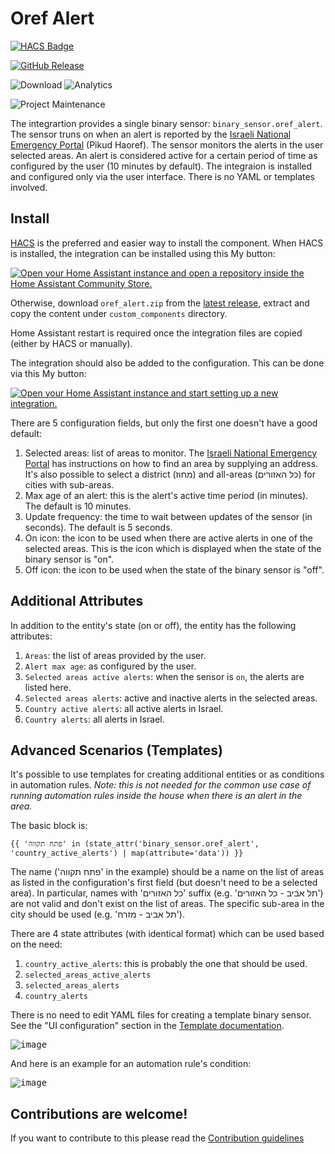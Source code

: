 # Oref Alert

[![HACS Badge](https://img.shields.io/badge/HACS-Default-31A9F4.svg?style=for-the-badge)](https://github.com/hacs/integration)

[![GitHub Release](https://img.shields.io/github/release/amitfin/oref_alert.svg?style=for-the-badge&color=blue)](https://github.com/amitfin/oref_alert/releases)

![Download](https://img.shields.io/github/downloads/amitfin/oref_alert/total.svg?style=for-the-badge&color=blue) ![Analytics](https://img.shields.io/badge/dynamic/json?style=for-the-badge&color=blue&label=Analytics&suffix=%20Installs&cacheSeconds=15600&url=https://analytics.home-assistant.io/custom_integrations.json&query=$.oref_alert.total)

![Project Maintenance](https://img.shields.io/badge/maintainer-Amit%20Finkelstein-blue.svg?style=for-the-badge)

The integrartion provides a single binary sensor: `binary_sensor.oref_alert`. The sensor truns on when an alert is reported by the [Israeli National Emergency Portal](https://www.oref.org.il//12481-he/Pakar.aspx) (Pikud Haoref). The sensor monitors the alerts in the user selected areas. An alert is considered active for a certain period of time as configured by the user (10 minutes by default).
The integraion is installed and configured only via the user interface. There is no YAML or templates involved.

## Install
[HACS](https://hacs.xyz/) is the preferred and easier way to install the component. When HACS is installed, the integration can be installed using this My button:

[![Open your Home Assistant instance and open a repository inside the Home Assistant Community Store.](https://my.home-assistant.io/badges/hacs_repository.svg)](https://my.home-assistant.io/redirect/hacs_repository/?owner=amitfin&repository=oref_alert&category=integration)

Otherwise, download `oref_alert.zip` from the [latest release](https://github.com/amitfin/oref_alert/releases), extract and copy the content under `custom_components` directory.

Home Assistant restart is required once the integration files are copied (either by HACS or manually).

The integration should also be added to the configuration. This can be done via this My button:

[![Open your Home Assistant instance and start setting up a new integration.](https://my.home-assistant.io/badges/config_flow_start.svg)](https://my.home-assistant.io/redirect/config_flow_start/?domain=oref_alert)

There are 5 configuration fields, but only the first one doesn't have a good default:
1. Selected areas: list of areas to monitor. The [Israeli National Emergency Portal](https://www.oref.org.il//12481-he/Pakar.aspx) has instructions on how to find an area by supplying an address. It's also possible to select a district (מחוז) and all-areas (כל האזורים) for cities with sub-areas.
2. Max age of an alert: this is the alert's active time period (in minutes). The default is 10 minutes.
3. Update frequency: the time to wait between updates of the sensor (in seconds). The default is 5 seconds.
4. On icon: the icon to be used when there are active alerts in one of the selected areas. This is the icon which is displayed when the state of the binary sensor is "on".
5. Off icon: the icon to  be used when the state of the binary sensor is "off".

## Additional Attributes

In addition to the entity's state (on or off), the entity has the following attributes:
1. `Areas`: the list of areas provided by the user.
2. `Alert max age`: as configured by the user.
3. `Selected areas active alerts`: when the sensor is `on`, the alerts are listed here. 
4. `Selected areas alerts`: active and inactive alerts in the selected areas.
5. `Country active alerts`: all active alerts in Israel.
6. `Country alerts`: all alerts in Israel.

## Advanced Scenarios (Templates)

It's possible to use templates for creating additional entities or as conditions in automation rules. _Note: this is not needed for the common use case of running automation rules inside the house when there is an alert in the area._

The basic block is:
```
{{ 'פתח תקווה' in (state_attr('binary_sensor.oref_alert', 'country_active_alerts') | map(attribute='data')) }}
```

The name ('פתח תקווה' in the example) should be a name on the list of areas as listed in the configuration's first field (but doesn't need to be a selected area). In particular, names with 'כל האזורים' suffix (e.g. 'תל אביב - כל האזורים') are not valid and don't exist on the list of areas. The specific sub-area in the city should be used (e.g. 'תל אביב - מזרח').

There are 4 state attributes (with identical format) which can be used based on the need:
1. `country_active_alerts`: this is probably the one that should be used.
2. `selected_areas_active_alerts`
3. `selected_areas_alerts`
4. `country_alerts`

There is no need to edit YAML files for creating a template binary sensor. See the "UI configuration" section in the [Template documentation](https://www.home-assistant.io/integrations/template/).

<kbd>![image](https://github.com/amitfin/oref_alert/assets/19599059/a42dcf15-4e24-40db-ae18-d4272af46cdb)</kbd>

And here is an example for an automation rule's condition:

<kbd>![image](https://github.com/amitfin/oref_alert/assets/19599059/a583710f-0819-4f61-9419-99a4e0392cbc)</kbd>

## Contributions are welcome!

If you want to contribute to this please read the [Contribution guidelines](CONTRIBUTING.md)
